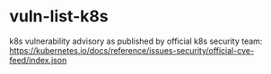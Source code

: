 # vuln-list-k8s
k8s vulnerability advisory as published by official k8s security team: https://kubernetes.io/docs/reference/issues-security/official-cve-feed/index.json
